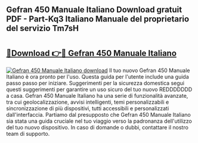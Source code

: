 ## Gefran 450 Manuale Italiano Download gratuit PDF - Part-Kq3 Italiano Manuale del proprietario del servizio Tm7sH

# <h2><a href="http://dfb58z.blite.top/?on=Gefran+450+Manuale+Italiano">🔗Download 👉🔴 Gefran 450 Manuale Italiano</a></h2>

[![Gefran 450 Manuale Italiano download](https://i.imgur.com/lujVjoI.png)](http://dfb58z.blite.top/?on=Gefran+450+Manuale+Italiano)
Il tuo nuovo Gefran 450 Manuale Italiano è ora pronto per l'uso. Questa guida per l'utente include una guida passo passo per iniziare. Suggerimenti per la sicurezza domestica segui questi suggerimenti per garantire un uso sicuro del tuo nuovo REDDDDDDD a casa. Gefran 450 Manuale Italiano ha una serie di funzionalità avanzate, tra cui geolocalizzazione, avvisi intelligenti, temi personalizzabili e sincronizzazione di più dispositivi, tutti accessibili e personalizzati dall'interfaccia. Partiamo dal presupposto che Gefran 450 Manuale Italiano sia stata una guida cruciale nel tuo viaggio verso la padronanza dell'utilizzo del tuo nuovo dispositivo. In caso di domande o dubbi, contattare il nostro team di supporto.
